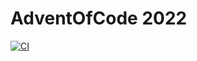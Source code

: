 # AdventOfCode 2022

[![CI](https://github.com/jasperspahl/aoc-2022/actions/workflows/ci.yml/badge.svg)](https://github.com/jasperspahl/aoc-2022/actions/workflows/ci.yml)

